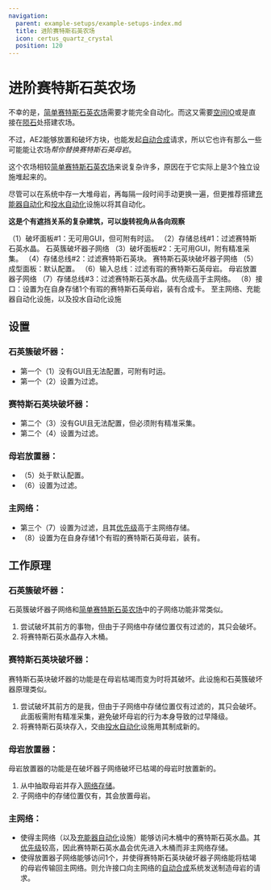 ```yaml
---
navigation:
  parent: example-setups/example-setups-index.md
  title: 进阶赛特斯石英农场
  icon: certus_quartz_crystal
  position: 120
---
```


# 进阶赛特斯石英农场

不幸的是，[简单赛特斯石英农场](simple-certus-farm.md)需要<ItemLink id="flawless_budding_quartz" />才能完全自动化。而这又需要[空间IO](../ae2-mechanics/spatial-io.md)或是直接在[陨石](../ae2-mechanics/meteorites.md)处搭建农场。

不过，AE2能够放置和破坏方块，也能发起[自动合成](../ae2-mechanics/autocrafting.md)请求，所以它也许有那么一些可能能让农场*帮你替换赛特斯石英母岩*。

这个农场相较[简单赛特斯石英农场](simple-certus-farm.md)来说复杂许多，原因在于它实际上是3个独立设施堆起来的。

尽管可以在系统中存一大堆母岩，再每隔一段时间手动更换一遍，但更推荐搭建[充能器自动化](charger-automation.md)和[投水自动化](throw-in-water-automation.md)设施以将其自动化。

**这是个有遮挡关系的复杂建筑，可以旋转视角从各向观察**

<GameScene zoom="6" interactive={true}>
  <ImportStructure src="../assets/assemblies/advanced_certus_farm.snbt" />

  <BoxAnnotation color="#ddaaaa" min="3.7 2 1" max="4 3 2">
        （1）破坏面板#1：无可用GUI，但可附有时运。
  </BoxAnnotation>

  <BoxAnnotation color="#ddaaaa" min="2 2 1.7" max="3 3 2">
        （2）存储总线#1：过滤赛特斯石英水晶。
        <ItemImage id="certus_quartz_crystal" scale="2" />
  </BoxAnnotation>

  <DiamondAnnotation pos="3 2.5 1.5" color="#ff0000">
    石英簇破坏器子网络
  </DiamondAnnotation>

  <BoxAnnotation color="#aaddaa" min="3.7 1 1" max="4 2 2">
        （3）破坏面板#2：无可用GUI，附有精准采集。
  </BoxAnnotation>

  <BoxAnnotation color="#aaddaa" min="2 1 1.7" max="3 2 2">
        （4）存储总线#2：过滤赛特斯石英块。
        <BlockImage id="quartz_block" scale="2" />
  </BoxAnnotation>

  <DiamondAnnotation pos="3 1.5 1.5" color="#00ff00">
    赛特斯石英块破坏器子网络
  </DiamondAnnotation>

  <BoxAnnotation color="#ffddaa" min="4 0.7 1" max="5 1 2">
        （5）成型面板：默认配置。
  </BoxAnnotation>

  <BoxAnnotation color="#ffddaa" min="2 0.7 2" max="3 1 3">
        （6）输入总线：过滤有瑕的赛特斯石英母岩。
        <BlockImage id="flawed_budding_quartz" scale="2" />
  </BoxAnnotation>

  <DiamondAnnotation pos="3 0.5 1.5" color="#ddcc00">
    母岩放置器子网络
  </DiamondAnnotation>

  <BoxAnnotation color="#aaaadd" min="1.7 2 2" max="2 3 3">
        （7）存储总线#3：过滤赛特斯石英水晶。优先级高于主网络。
        <ItemImage id="certus_quartz_crystal" scale="2" />
  </BoxAnnotation>

  <BoxAnnotation color="#aaaadd" min="2 1 2" max="3 2 3">
        （8）接口：设置为在自身存储1个有瑕的赛特斯石英母岩，装有合成卡。
        <Row><BlockImage id="flawed_budding_quartz" scale="2" /> <ItemImage id="crafting_card" scale="2" /></Row>
  </BoxAnnotation>

<DiamondAnnotation pos="1.5 0.5 0" color="#00ff00">
        至主网络、充能器自动化设施，以及投水自动化设施
        <Row>
        <GameScene zoom="3" background="transparent">
          <ImportStructure src="../assets/assemblies/charger_automation.snbt" />
          <IsometricCamera yaw="195" pitch="30" />
        </GameScene>
        <GameScene zoom="3" background="transparent">
          <ImportStructure src="../assets/assemblies/throw_in_water.snbt" />
          <IsometricCamera yaw="195" pitch="30" />
        </GameScene>
        </Row>
    </DiamondAnnotation>

  <IsometricCamera yaw="165" pitch="5" />
</GameScene>

## 设置

### 石英簇破坏器：

* 第一个<ItemLink id="annihilation_plane" />（1）没有GUI且无法配置，可附有时运。
* 第一个<ItemLink id="storage_bus" />（2）设置为过滤<ItemLink id="certus_quartz_crystal" />。

### 赛特斯石英块破坏器：

* 第二个<ItemLink id="annihilation_plane" />（3）没有GUI且无法配置，但必须附有精准采集。
* 第二个<ItemLink id="storage_bus" />（4）设置为过滤<ItemLink id="quartz_block" />。

### 母岩放置器：

* <ItemLink id="formation_plane" />（5）处于默认配置。
* <ItemLink id="import_bus" />（6）设置为过滤<ItemLink id="flawed_budding_quartz" />。

### 主网络：

* 第三个<ItemLink id="storage_bus" />（7）设置为过滤<ItemLink id="certus_quartz_crystal" />，且其[优先级](../ae2-mechanics/import-export-storage.md#storage-priority)高于主网络存储。
* <ItemLink id="interface" />（8）设置为在自身存储1个有瑕的赛特斯石英母岩，装有<ItemLink id="crafting_card" />。

## 工作原理

### 石英簇破坏器：

石英簇破坏器子网络和[简单赛特斯石英农场](simple-certus-farm.md)中的子网络功能非常类似。

1. <ItemLink id="annihilation_plane" />尝试破坏其前方的事物，但由于子网络中存储位置仅有过滤<ItemLink id="certus_quartz_crystal" />的<ItemLink id="formation_plane" />，其只会破坏<ItemLink id="quartz_cluster" />。
2. <ItemLink id="storage_bus" />将赛特斯石英水晶存入木桶。

### 赛特斯石英块破坏器：

赛特斯石英块破坏器的功能是在母岩枯竭而变为<ItemLink id="quartz_block" />时将其破坏。此设施和石英簇破坏器原理类似。

1. <ItemLink id="annihilation_plane" />尝试破坏其前方的是我，但由于子网络中存储位置仅有过滤<ItemLink id="quartz_block" />的<ItemLink id="formation_plane" />，其只会破坏<ItemLink id="quartz_block" />。此面板需附有精准采集，避免破坏母岩的行为本身导致的过早降级。
2. <ItemLink id="storage_bus" />将赛特斯石英块存入<ItemLink id="interface" />，交由[投水自动化](throw-in-water-automation.md)设施用其制成新的<ItemLink id="flawed_budding_quartz" />。

### 母岩放置器：

母岩放置器的功能是在破坏器子网络破坏已枯竭的母岩时放置新的<ItemLink id="flawed_budding_quartz" />。

1. <ItemLink id="import_bus" />从<ItemLink id="interface" />中抽取母岩并存入[网络存储](../ae2-mechanics/import-export-storage.md)。
2. 子网络中的存储位置仅有<ItemLink id="formation_plane" />，其会放置母岩。

### 主网络：

* <ItemLink id="storage_bus" />使得主网络（以及[充能器自动化](charger-automation.md)设施）能够访问木桶中的赛特斯石英水晶。其[优先级](../ae2-mechanics/import-export-storage.md#storage-priority)较高，因此赛特斯石英水晶会优先进入木桶而非主网络存储。
* <ItemLink id="interface" />使得放置器子网络能够访问1个<ItemLink id="flawed_budding_quartz" />，并使得赛特斯石英块破坏器子网络能将枯竭的母岩传输回主网络。<ItemLink id="crafting_card" />则允许接口向主网络的[自动合成](../ae2-mechanics/autocrafting.md)系统发送制造母岩的请求。